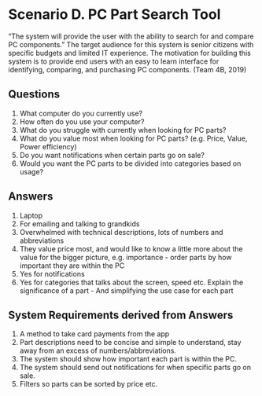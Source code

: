 # Scenario D. PC Part Search Tool

“The system will provide the user with the ability to search for and compare PC components.” 
The target audience for this system is senior citizens with specific budgets and limited IT experience. The motivation for building this system is to provide end users with an easy to learn interface for identifying, comparing, and purchasing PC components.  (Team 4B, 2019)

## Questions

1. What computer do you currently use?
2. How often do you use your computer?
3. What do you struggle with currently when looking for PC parts?
4. What do you value most when looking for PC parts? (e.g. Price, Value, Power efficiency)
5. Do you want notifications when certain parts go on sale?
6. Would you want the PC parts to be divided into categories based on usage?

## Answers

1. Laptop
2. For emailing and talking to grandkids
3. Overwhelmed with technical descriptions, lots of numbers and abbreviations
4. They value price most, and would like to know a little more about the value for the bigger picture, e.g. importance - order parts by how important they are within the PC
5. Yes for notifications
6. Yes for categories that talks about the screen, speed etc. Explain the significance of a part - And simplifying the use case for each part

## System Requirements derived from Answers

1. A method to take card payments from the app
2. Part descriptions need to be concise and simple to understand, stay away from an excess of numbers/abbreviations.
3. The system should show how important each part is within the PC.
4. The system should send out notifications for when specific parts go on sale.
5. Filters so parts can be sorted by price etc.
